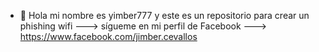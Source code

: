 - 👋 Hola mi nombre es yimber777 y este es un repositorio para crear un phishing wifi
---> sígueme en mi perfil de Facebook 
---> https://www.facebook.com/jimber.cevallos
